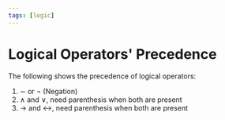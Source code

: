 ```yaml
---
tags: [logic]
---
```


# Logical Operators' Precedence

The following shows the precedence of logical operators:

1. $\sim$ or $\neg$ (Negation)
2. $\land$ and $\lor$, need parenthesis when both are present
2. $\rightarrow$ and $\leftrightarrow$, need parenthesis when both are present
